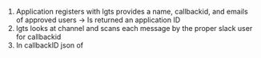 1) Application registers with lgts provides a name, callbackid, and emails of approved users -> Is returned an application ID
2) lgts looks at channel and scans each message by the proper slack user for callbackid
3) In callbackID json of



